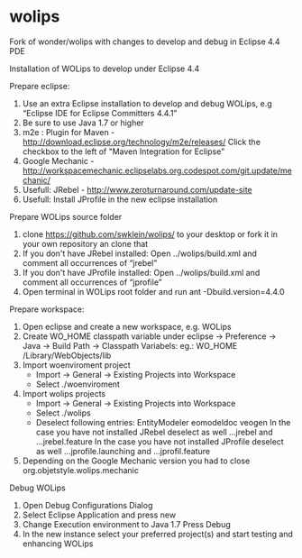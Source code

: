 wolips
======

Fork of wonder/wolips with changes to develop and debug in Eclipse 4.4 PDE

Installation of WOLips to develop under Eclipse 4.4

Prepare eclipse:

1) Use an extra Eclipse installation to develop and debug WOLips, e.g “Eclipse IDE for Eclipse Committers 4.4.1”
2) Be sure to use Java 1.7 or higher
3) m2e : Plugin for Maven - http://download.eclipse.org/technology/m2e/releases/ 
   Click the checkbox to the left of "Maven Integration for Eclipse"
4) Google Mechanic - http://workspacemechanic.eclipselabs.org.codespot.com/git.update/mechanic/
5) Usefull: JRebel - http://www.zeroturnaround.com/update-site
6) Usefull: Install JProfile in the new eclipse installation

Prepare WOLips source folder

1) clone https://github.com/swklein/wolips/ to your desktop
   or fork it in your own repository an clone that
2) If you don't have JRebel installed:
   Open ../wolips/build.xml and comment all occurrences of “jrebel”
3) If you don't have JProfile installed:
   Open ../wolips/build.xml and comment all occurrences of “jprofile”
4) Open terminal in WOLips root folder and run
   ant -Dbuild.version=4.4.0

Prepare workspace:

1) Open eclipse and create a new workspace, e.g. WOLips
2) Create WO_HOME classpath variable under eclipse → Preference → Java → Build Path → Classpath Variabels:
   eg.: WO_HOME /Library/WebObjects/lib
3) Import woenviroment project
   - Import → General → Existing Projects into Workspace
   - Select ./woenviroment
4) Import wolips projects
   - Import → General → Existing Projects into Workspace
   - Select ./wolips
   - Deselect following entries:
	 EntityModeler
	 eomodeldoc
	 veogen
   In the case you have not installed JRebel deselect as well ...jrebel and ...jrebel.feature
   In the case you have not installed JProfile deselect as well ...jprofile.launching and ...jprofil.feature
5) Depending on the Google Mechanic version you had to close org.objetstyle.wolips.mechanic

Debug WOLips

1) Open Debug Configurations Dialog
2) Select Eclipse Application and press new
3) Change Execution environment to Java 1.7
   Press Debug
4) In the new instance select your preferred project(s) and start testing and enhancing WOLips

